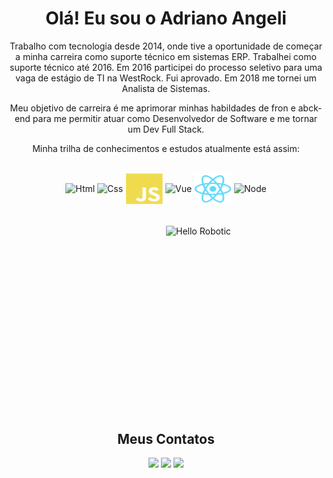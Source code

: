 <div align="center">
  <h1>Olá! Eu sou o Adriano Angeli</h1>
  <p>
  Trabalho com tecnologia desde 2014, onde tive a oportunidade de começar a minha carreira como suporte técnico em sistemas ERP. Trabalhei como suporte técnico até 2016.
  Em 2016 participei do processo seletivo para uma vaga de estágio de TI na WestRock. Fui aprovado. Em 2018 me tornei um Analista de Sistemas.
    
  Meu objetivo de carreira é me aprimorar minhas habildades de fron e abck-end para me permitir atuar como Desenvolvedor de Software e me tornar um Dev Full Stack.
  </p>
  <p>Minha trilha de conhecimentos e estudos atualmente está assim:</p>
<div style="display: inline_block"><br>
  <img align="center" alt="Html" height="50" width="60" src="https://cdn.jsdelivr.net/gh/devicons/devicon/icons/html5/html5-original.svg">
  <img align="center" alt="Css" height="50" width="60" src="https://cdn.jsdelivr.net/gh/devicons/devicon/icons/css3/css3-original.svg">
  <img align="center" alt="JavaScript" height="50" width="60" src="https://raw.githubusercontent.com/devicons/devicon/master/icons/javascript/javascript-plain.svg">
  <img align="center" alt="Vue" height="50" width="60" src="https://cdn.jsdelivr.net/gh/devicons/devicon/icons/vuejs/vuejs-original.svg">
  <img align="center" alt="React" height="50" width="60" src="https://raw.githubusercontent.com/devicons/devicon/master/icons/react/react-original.svg">
  <img align="center" alt="Node" height="50" width="60" src="https://cdn.jsdelivr.net/gh/devicons/devicon/icons/nodejs/nodejs-original.svg">

</div><br><br>

<div align = "center" style="width:80%;height:0;padding-bottom:56%;position:relative;">
  <img src="https://media3.giphy.com/media/hrdX1BsUBq7DkGJCCd/giphy.gif?cid=ecf05e472y6qwj9kad97biqavrwteclsrky67he9jx2hbs82&rid=giphy.gif&ct=g" alt="Hello Robotic" style="position:absolute">
</div><br>

<!--<div align="center">
  <a href="https://github.com/angeliadriano">
  <img height="180em" src="https://github-readme-stats.vercel.app/api?username=angeliadriano&show_icons=true&theme=dracula&include_all_commits=true&count_private=true"/>
  <img height="180em" src="https://github-readme-stats.vercel.app/api/top-langs/?username=angeliadriano&layout=compact&langs_count=7&theme=dracula"/>
</div>-->

<h2>Meus Contatos</h2>

<div align="center">
  <a href="https://www.linkedin.com/in/adrianoangeli/" target="_blank"><img src="https://img.shields.io/badge/-LinkedIn-%230077B5?style=for-the-badge&logo=linkedin&logoColor=white" target="_blank"></a>
  <a href="https://instagram.com/dri.angeli/" target="_blank"><img src="https://img.shields.io/badge/-Instagram-%23E4405F?style=for-the-badge&logo=instagram&logoColor=white" target="_blank"></a>
  <a href = "mailto:adrianoangeli01@gmail.com"><img src="https://img.shields.io/badge/-Gmail-%23333?style=for-the-badge&logo=gmail&logoColor=white" target="_blank"></a>
</div>
